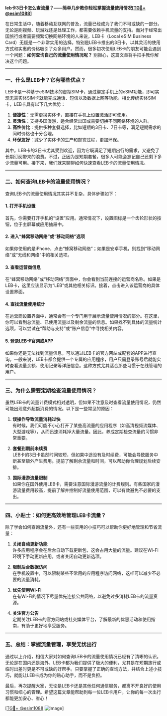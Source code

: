 **leb卡3日卡怎么查流量？——简单几步教你轻松掌握流量使用情况[[TG💪+ @esim1088](https://t.me/s/esim1088)]**

在日常生活中，随着移动互联网的普及，流量已经成为了我们不可或缺的一部分。无论是刷视频、玩游戏还是处理工作，都需要依赖手机流量的支持。而对于经常出国旅行或者需要频繁切换网络环境的人来说，LEB卡（Local eSIM Business Card）无疑是一个非常实用的选择。特别是LEB卡推出的3日卡，以其灵活的使用方式和实惠的价格吸引了众多用户。然而，很多初次使用LEB卡的朋友可能会遇到一个问题：**如何查询自己的流量使用情况呢？** 别担心，这篇文章将手把手教你解决这个问题。

---

### **一、什么是LEB卡？它有哪些优点？**

LEB卡是一种基于eSIM技术的虚拟SIM卡，通过绑定手机上的eSIM功能，即可实现无需实体SIM卡就能完成通话、短信以及数据上网等功能。相比传统实体SIM卡，LEB卡具有以下几大优势：

1. **便捷性**：无需更换实体卡，直接在手机上设置激活即可使用。
2. **灵活性**：支持多国漫游，适合经常出国或需要切换不同网络环境的人群。
3. **高性价比**：提供多种套餐选择，比如短期的3日卡、7日卡等，满足短期需求的同时价格也十分合理。
4. **环保友好**：减少了实体卡的生产和邮寄过程，更加环保。

其中，LEB卡的3日卡尤其受到欢迎，因为它既满足了短期出行的需求，又避免了长期订阅带来的浪费。不过，正因为是短期套餐，很多人可能会忘记自己还剩下多少流量可用。接下来，我们就来聊聊如何快速查看LEB卡的流量使用情况。

---

### **二、如何查询LEB卡的流量使用情况？**

查询LEB卡的流量使用情况其实并不复杂，具体步骤如下：

#### **1. 打开手机设置**
首先，你需要打开手机的“设置”应用。通常情况下，设置图标是一个齿轮形状的按钮，位于主屏幕或应用抽屉中。

#### **2. 进入“蜂窝移动网络”或“移动网络”选项**
如果你使用的是iPhone，点击“蜂窝移动网络”；如果是安卓手机，则找到“移动网络”或“无线和网络”中的相关选项。

#### **3. 查看运营商信息**
在“蜂窝移动网络”或“移动网络”页面中，你会看到当前连接的运营商名称。如果是LEB卡，这里应该显示为“LEB”或其他相关标识。接着，点击进入该运营商的具体设置界面。

#### **4. 查找流量使用统计**
在运营商设置界面中，通常会有一个专门用于展示流量使用情况的部分。在这里，你可以看到总流量、已使用流量以及剩余流量的信息。如果找不到具体的流量统计选项，可以尝试在“帮助与支持”或“账户信息”中寻找相关内容。

#### **5. 登录LEB卡官网或APP**
如果你还是无法找到流量信息，可以通过LEB卡的官方网站或配套的APP进行查询。一般来说，LEB卡都会提供一个专属的应用程序，用户只需登录账号后就能实时查看流量余额、使用记录等详细信息。这种方式尤其适合那些习惯于在线管理的用户。

---

### **三、为什么需要定期检查流量使用情况？**

虽然LEB卡的流量计费模式相对透明，但如果不注意及时查看流量使用情况，仍然可能出现意外超额消费的情况。以下是一些常见的原因：

1. **误操作导致流量消耗过快**  
   有时候，我们可能不小心打开了某些高流量的应用程序（如高清视频流媒体、大型游戏等），从而迅速消耗掉大量流量。因此，养成定期检查流量的习惯非常重要。

2. **套餐到期前未续费**  
   LEB卡的3日卡虽然时间较短，但如果中途没有及时续费，可能会导致服务中断甚至额外产生费用。提前了解剩余流量和时间，可以帮助你合理规划后续安排。

3. **国际漫游流量限制**  
   如果你在国外使用LEB卡，需要注意国际漫游流量的计费规则。有些国家的漫游流量费用较高，提前了解并控制好流量使用范围，可以有效避免不必要的支出。

---

### **四、小贴士：如何更高效地管理LEB卡流量？**

除了学会如何查询流量外，还有一些实用的小技巧可以帮助你更好地管理和节省流量：

1. **关闭自动更新功能**  
   许多应用程序会在后台自动下载更新包，这会占用大量的流量。建议在Wi-Fi环境下手动更新应用，或者关闭自动更新选项。

2. **限制后台数据访问**  
   在手机设置中，可以限制某些不常用的应用程序访问网络，这样可以减少不必要的流量消耗。

3. **优先使用Wi-Fi**  
   在有Wi-Fi的情况下尽量优先连接公共网络，以避免过多消耗LEB卡的流量资源。

4. **关注官方公告**  
   定期关注LEB卡的官方网站或社交媒体平台，了解最新的优惠活动和使用指南，有助于更好地享受服务。

---

### **五、总结：掌握流量管理，享受无忧出行**

通过以上介绍，相信大家对如何查询LEB卡的流量使用情况已经有了清晰的认识。无论是在国内还是海外，LEB卡都为我们提供了极大的便利，尤其是在短期旅行或临时出差时更是不可或缺的好帮手。只要掌握了正确的查询方法，并结合上述小技巧，就能让LEB卡成为你的贴心助手，而不是负担。

最后，再次提醒大家，无论是LEB卡还是其他任何通信服务，都离不开良好的使用习惯和细心的管理。希望这篇文章能帮助到每一位LEB卡用户，让你的每一次出行都能更加安心、省心！

[[TG💪+ @esim1088](https://t.me/s/esim1088) ![Image](https://i.postimg.cc/4NQfJmqS/Snipaste-2025-05-13-00-14-12.png)]